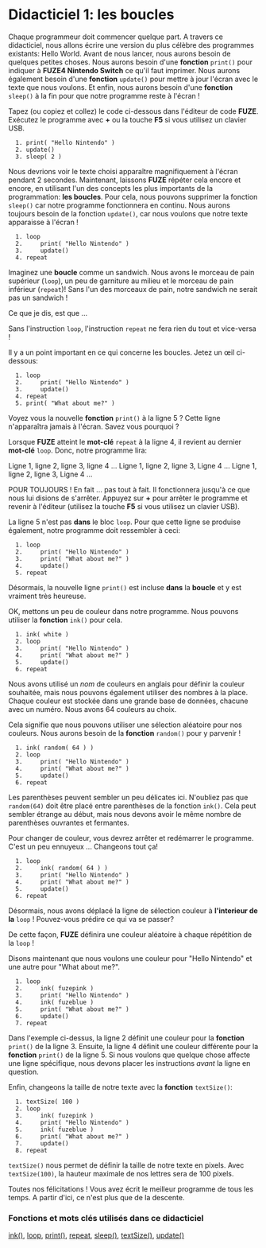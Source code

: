 # Didacticiel 1: les boucles

Chaque programmeur doit commencer quelque part. A travers ce didacticiel, nous allons écrire une version du plus célèbre des programmes existants: Hello World.
Avant de nous lancer, nous aurons besoin de quelques petites choses. Nous aurons besoin d'une **fonction** `print()` pour indiquer à **FUZE4 Nintendo Switch** ce qu'il faut imprimer. Nous aurons également besoin d'une **fonction** `update()` pour mettre à jour l'écran avec le texte que nous voulons. Et enfin, nous aurons besoin d'une **fonction** `sleep()` à la fin pour que notre programme reste à l'écran !

Tapez (ou copiez et collez) le code ci-dessous dans l'éditeur de code **FUZE**. Exécutez le programme avec **+** ou la touche **F5** si vous utilisez un clavier USB.

```
  1. print( "Hello Nintendo" )
  2. update()
  3. sleep( 2 )
```

Nous devrions voir le texte choisi apparaître magnifiquement à l'écran pendant 2 secondes. Maintenant, laissons **FUZE** répéter cela encore et encore, en utilisant l'un des concepts les plus importants de la programmation: **les boucles**. Pour cela, nous pouvons supprimer la fonction `sleep()` car notre programme fonctionnera en continu. Nous aurons toujours besoin de la fonction `update()`, car nous voulons que notre texte apparaisse à l'écran !

```
  1. loop
  2.     print( "Hello Nintendo" )
  3.     update()
  4. repeat
```

Imaginez une **boucle** comme un sandwich. Nous avons le morceau de pain supérieur (`loop`), un peu de garniture au milieu et le morceau de pain inférieur (`repeat`)! Sans l'un des morceaux de pain, notre sandwich ne serait pas un sandwich !

Ce que je dis, est que ...

Sans l'instruction `loop`, l'instruction `repeat` ne fera rien du tout et vice-versa !

Il y a un point important en ce qui concerne les boucles. Jetez un œil ci-dessous:

```
  1. loop
  2.     print( "Hello Nintendo" )
  3.     update()
  4. repeat
  5. print( "What about me?" )
```

Voyez vous la nouvelle **fonction** `print()` à la ligne 5 ? Cette ligne n'apparaîtra jamais à l'écran. Savez vous pourquoi ?

Lorsque **FUZE** atteint le **mot-clé** `repeat` à la ligne 4, il revient au dernier **mot-clé** `loop`. Donc, notre programme lira:

Ligne 1, ligne 2, ligne 3, ligne 4 ... Ligne 1, ligne 2, ligne 3, Ligne 4 ... Ligne 1, ligne 2, ligne 3, Ligne 4 ...

POUR TOUJOURS ! En fait ... pas tout à fait. Il fonctionnera jusqu'à ce que nous lui disions de s'arrêter. Appuyez sur **+** pour arrêter le programme et revenir à l'éditeur (utilisez la touche **F5** si vous utilisez un clavier USB).

La ligne 5 n'est pas **dans** le bloc `loop`. Pour que cette ligne se produise également, notre programme doit ressembler à ceci:

```
  1. loop
  2.     print( "Hello Nintendo" )
  3.     print( "What about me?" )
  4.     update()
  5. repeat
```

Désormais, la nouvelle ligne `print()` est incluse **dans** la **boucle** et y est vraiment très heureuse.

OK, mettons un peu de couleur dans notre programme. Nous pouvons utiliser la **fonction** `ink()` pour cela.

```
  1. ink( white )
  2. loop
  3.     print( "Hello Nintendo" )
  4.     print( "What about me?" )
  5.     update()
  6. repeat
```

Nous avons utilisé un *nom* de couleurs en anglais pour définir la couleur souhaitée, mais nous pouvons également utiliser des nombres à la place. Chaque couleur est stockée dans une grande base de données, chacune avec un numéro. Nous avons 64 couleurs au choix.

Cela signifie que nous pouvons utiliser une sélection aléatoire pour nos couleurs. Nous aurons besoin de la **fonction** `random()` pour y parvenir !

```
  1. ink( random( 64 ) )
  2. loop
  3.     print( "Hello Nintendo" )
  4.     print( "What about me?" )
  5.     update()
  6. repeat
```

Les parenthèses peuvent sembler un peu délicates ici. N'oubliez pas que `random(64)` doit être placé entre parenthèses de la fonction `ink()`. Cela peut sembler étrange au début, mais nous devons avoir le même nombre de parenthèses ouvrantes et fermantes.

Pour changer de couleur, vous devrez arrêter et redémarrer le programme. C'est un peu ennuyeux ... Changeons tout ça!

```
  1. loop
  2.     ink( random( 64 ) )
  3.     print( "Hello Nintendo" )
  4.     print( "What about me?" )
  5.     update()
  6. repeat
```

Désormais, nous avons déplacé la ligne de sélection couleur à **l'interieur de la** `loop` ! Pouvez-vous prédire ce qui va se passer?

De cette façon, **FUZE** définira une couleur aléatoire à chaque répétition de la `loop` !

Disons maintenant que nous voulons une couleur pour "Hello Nintendo" et une autre pour "What about me?".

```
  1. loop
  2.     ink( fuzepink )
  3.     print( "Hello Nintendo" )
  4.     ink( fuzeblue )
  5.     print( "What about me?" )
  6.     update()
  7. repeat
```

Dans l'exemple ci-dessus, la ligne 2 définit une couleur pour la **fonction** `print()` de la ligne 3. Ensuite, la ligne 4 définit une couleur différente pour la **fonction** `print()` de la ligne 5. Si nous voulons que quelque chose affecte une ligne spécifique, nous devons placer les instructions *avant* la ligne en question.

Enfin, changeons la taille de notre texte avec la **fonction** `textSize()`:

```
  1. textSize( 100 )
  2. loop
  3.     ink( fuzepink )
  4.     print( "Hello Nintendo" )
  5.     ink( fuzeblue )
  6.     print( "What about me?" )
  7.     update()
  8. repeat
```

`textSize()` nous permet de définir la taille de notre texte en pixels. Avec `textSize(100)`, la hauteur maximale de nos lettres sera de 100 pixels.

Toutes nos félicitations ! Vous avez écrit le meilleur programme de tous les temps. A partir d'ici, ce n'est plus que de la descente.

### Fonctions et mots clés utilisés dans ce didacticiel

[ink()](https://fuzearena.com/help/view/ink), [loop](https://fuzearena.com/help/view/loop), [print()](https://fuzearena.com/help/view/print), [repeat](https://fuzearena.com/help/view/repeat), [sleep()](https://fuzearena.com/help/view/sleep), [textSize()](https://fuzearena.com/help/view/textSize), [update()](https://fuzearena.com/help/view/update)
